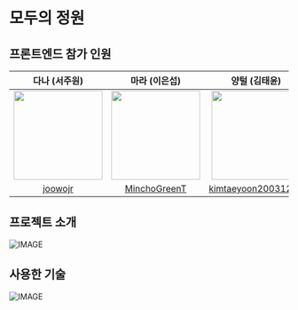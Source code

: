 # 모두의 정원

## 프론트엔드 참가 인원
|다나 (서주원)|마라 (이은섭)|양털 (김태윤)|펭귄 (오진영)|
|:------:|:---:|:------:|:---:|
| <img width="160px" src="https://avatars.githubusercontent.com/u/85955988?v=4"/> | <img width="160px" src="https://avatars.githubusercontent.com/u/107783650?v=4"/> | <img width="160px" src="https://user-images.githubusercontent.com/19889463/222960700-8d15fd95-6c49-4722-a654-e10daf7b4458.jpeg"/> | <img width="160px" src="https://avatars.githubusercontent.com/u/99639919?v=4"/> |
|[joowojr](https://github.com/joowojr)|[MinchoGreenT](https://github.com/MinchoGreenT)|[kimtaeyoon20031220](https://github.com/kimtaeyoon20031220)|[OJOJIN](https://github.com/OJOJIN)|

## 프로젝트 소개
<picture>
  <source media="(prefers-color-scheme: light)" srcset="https://user-images.githubusercontent.com/19889463/222959125-f35ad7f9-f3a9-4d3b-9d8c-496e14724b74.png">
  <source media="(prefers-color-scheme: dark)" srcset="https://user-images.githubusercontent.com/19889463/222960801-2c213635-073e-4225-a007-3244a280dd58.png">
  <img alt="IMAGE" src="https://user-images.githubusercontent.com/19889463/222959125-f35ad7f9-f3a9-4d3b-9d8c-496e14724b74.png">
</picture>

## 사용한 기술

<picture>
  <source media="(prefers-color-scheme: light)" srcset="https://user-images.githubusercontent.com/19889463/222959028-26047167-5bad-44b9-9b61-5ac5760278d1.png">
  <source media="(prefers-color-scheme: dark)" srcset="https://user-images.githubusercontent.com/19889463/222959639-9563dd1c-9325-49eb-b730-b3eb1cd84f7c.png">
  <img alt="IMAGE" src="https://user-images.githubusercontent.com/19889463/222959028-26047167-5bad-44b9-9b61-5ac5760278d1.png">
</picture>
